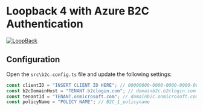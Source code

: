 # Loopback 4 with Azure B2C Authentication

[![LoopBack](https://github.com/strongloop/loopback-next/raw/master/docs/site/imgs/branding/Powered-by-LoopBack-Badge-(blue)-@2x.png)](http://loopback.io/)

## Configuration

Open the `src\b2c.config.ts` file and update the following settings:

```javascript
const clientID = "INSERT CLIENT ID HERE"; // 00000000-0000-0000-0000-000000000000
const b2cDomainHost = "TENANT.b2clogin.com"; // domainb2c.b2clogin.com
const tenantId = "TENANT.onmicrosoft.com"; // domainb2c.onmicrosoft.com
const policyName = "POLICY NAME"; // B2C_1_policyname
```
